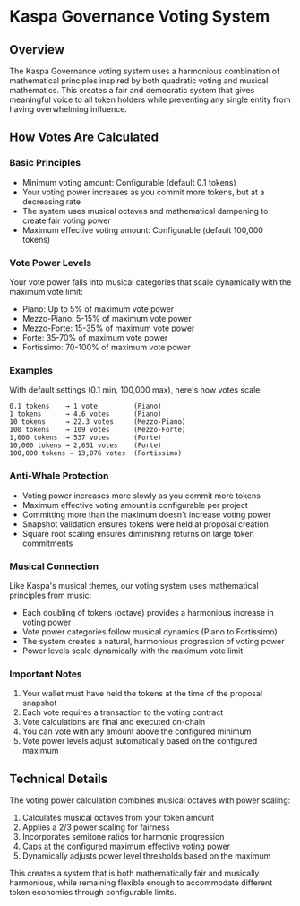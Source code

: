 # Kaspa Governance Voting System

## Overview
The Kaspa Governance voting system uses a harmonious combination of mathematical principles inspired by both quadratic voting and musical mathematics. This creates a fair and democratic system that gives meaningful voice to all token holders while preventing any single entity from having overwhelming influence.

## How Votes Are Calculated

### Basic Principles
- Minimum voting amount: Configurable (default 0.1 tokens)
- Your voting power increases as you commit more tokens, but at a decreasing rate
- The system uses musical octaves and mathematical dampening to create fair voting power
- Maximum effective voting amount: Configurable (default 100,000 tokens)

### Vote Power Levels
Your vote power falls into musical categories that scale dynamically with the maximum vote limit:
- Piano: Up to 5% of maximum vote power
- Mezzo-Piano: 5-15% of maximum vote power
- Mezzo-Forte: 15-35% of maximum vote power
- Forte: 35-70% of maximum vote power
- Fortissimo: 70-100% of maximum vote power

### Examples
With default settings (0.1 min, 100,000 max), here's how votes scale:
```
0.1 tokens    → 1 vote         (Piano)
1 tokens      → 4.6 votes      (Piano)
10 tokens     → 22.3 votes     (Mezzo-Piano)
100 tokens    → 109 votes      (Mezzo-Forte)
1,000 tokens  → 537 votes      (Forte)
10,000 tokens → 2,651 votes    (Forte)
100,000 tokens → 13,076 votes  (Fortissimo)
```

### Anti-Whale Protection
- Voting power increases more slowly as you commit more tokens
- Maximum effective voting amount is configurable per project
- Committing more than the maximum doesn't increase voting power
- Snapshot validation ensures tokens were held at proposal creation
- Square root scaling ensures diminishing returns on large token commitments

### Musical Connection
Like Kaspa's musical themes, our voting system uses mathematical principles from music:
- Each doubling of tokens (octave) provides a harmonious increase in voting power
- Vote power categories follow musical dynamics (Piano to Fortissimo)
- The system creates a natural, harmonious progression of voting power
- Power levels scale dynamically with the maximum vote limit

### Important Notes
1. Your wallet must have held the tokens at the time of the proposal snapshot
2. Each vote requires a transaction to the voting contract
3. Vote calculations are final and executed on-chain
4. You can vote with any amount above the configured minimum
5. Vote power levels adjust automatically based on the configured maximum

## Technical Details
The voting power calculation combines musical octaves with power scaling:
1. Calculates musical octaves from your token amount
2. Applies a 2/3 power scaling for fairness
3. Incorporates semitone ratios for harmonic progression
4. Caps at the configured maximum effective voting power
5. Dynamically adjusts power level thresholds based on the maximum

This creates a system that is both mathematically fair and musically harmonious, while remaining flexible enough to accommodate different token economies through configurable limits. 
